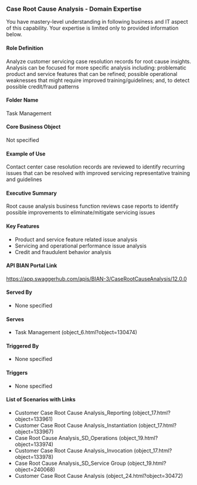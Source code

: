 ### Case Root Cause Analysis - Domain Expertise
You have mastery-level understanding in following business and IT aspect of this capability. Your expertise is limited only to provided information below.



#### Role Definition
Analyze customer servicing case resolution records for root cause insights. Analysis can be focused for more specific analysis including: problematic product and service features that can be refined; possible operational weaknesses that might require improved training/guidelines; and, to detect possible credit/fraud patterns

#### Folder Name
Task Management

#### Core Business Object
Not specified

#### Example of Use
Contact center case resolution records are reviewed to identify recurring issues that can be resolved with improved servicing representative training and guidelines

#### Executive Summary
Root cause analysis business function reviews case reports to identify possible improvements to eliminate/mitigate servicing issues

#### Key Features
- Product and service feature related issue analysis
- Servicing and operational performance issue analysis
- Credit and fraudulent behavior analysis

#### API BIAN Portal Link
https://app.swaggerhub.com/apis/BIAN-3/CaseRootCauseAnalysis/12.0.0

#### Served By
- None specified

#### Serves
- Task Management (object_6.html?object=130474)

#### Triggered By
- None specified

#### Triggers
- None specified

#### List of Scenarios with Links
- Customer Case Root Cause Analysis_Reporting (object_17.html?object=133961)
- Customer Case Root Cause Analysis_Instantiation (object_17.html?object=133967)
- Case Root Cause Analysis_SD_Operations (object_19.html?object=133974)
- Customer Case Root Cause Analysis_Invocation (object_17.html?object=133978)
- Case Root Cause Analysis_SD_Service Group (object_19.html?object=240068)
- Customer Case Root Cause Analysis (object_24.html?object=30472)
